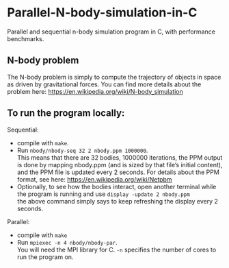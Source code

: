 # Parallel-N-body-simulation-in-C
Parallel and sequential n-body simulation program in C, with performance benchmarks. <br>
## N-body problem
The N-body problem is simply to compute the trajectory of objects in space as
driven by gravitational forces. You can find more details about the problem here:
https://en.wikipedia.org/wiki/N-body_simulation

## To run the program locally:
Sequential:
- compile with `make`. <br>
- Run `nbody/nbody-seq 32 2 nbody.ppm 1000000`. <br>
This means that there are 32 bodies, 1000000 iterations, the PPM output is done by
mapping nbody.ppm (and is sized by that file’s initial content), and the PPM file is
updated every 2 seconds. For details about the PPM format, see here: https://en.wikipedia.org/wiki/Netpbm <br>
- Optionally, to see how the bodies interact, open another terminal while the program is running and use `display -update 2 nbody.ppm`<br>the above command simply says to keep refreshing the display every 2 seconds.

Parallel: 
- compile with `make`
- Run `mpiexec -n 4 nbody/nbody-par`. <br>
You will need the MPI library for C. `-n` specifies the number of cores to run the program on.
